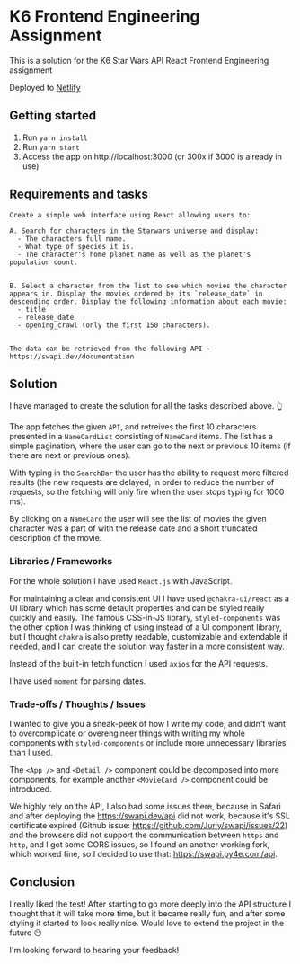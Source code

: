 # K6 Frontend Engineering Assignment

This is a solution for the K6 Star Wars API React Frontend Engineering assignment

Deployed to [Netlify](https://k6-assignment-kristof.netlify.app)

## Getting started

1. Run `yarn install`
2. Run `yarn start`
3. Access the app on http://localhost:3000 (or 300x if 3000 is already in use)

## Requirements and tasks

```
Create a simple web interface using React allowing users to:

A. Search for characters in the Starwars universe and display:
  - The characters full name.
  - What type of species it is.
  - The character's home planet name as well as the planet's population count.


B. Select a character from the list to see which movies the character appears in. Display the movies ordered by its `release_date` in descending order. Display the following information about each movie:
  - title
  - release_date
  - opening_crawl (only the first 150 characters).


The data can be retrieved from the following API - https://swapi.dev/documentation
```

## Solution

I have managed to create the solution for all the tasks described above. 👆

The app fetches the given `API`, and retreives the first 10 characters presented in a `NameCardList` consisting of `NameCard` items. The list has a simple pagination, where the user can go to the next or previous 10 items (if there are next or previous ones).

With typing in the `SearchBar` the user has the ability to request more filtered results (the new requests are delayed, in order to reduce the number of requests, so the fetching will only fire when the user stops typing for 1000 ms).

By clicking on a `NameCard` the user will see the list of movies the given character was a part of with the release date and a short truncated description of the movie.

### Libraries / Frameworks

For the whole solution I have used `React.js` with JavaScript.

For maintaining a clear and consistent UI I have used `@chakra-ui/react` as a UI library which has some default properties and can be styled really quickly and easily.
The famous CSS-in-JS library, `styled-components` was the other option I was thinking of using instead of a UI component library, but I thought `chakra` is also pretty readable, customizable and extendable if needed, and I can create the solution way faster in a more consistent way.

Instead of the built-in fetch function I used `axios` for the API requests.

I have used `moment` for parsing dates.

### Trade-offs / Thoughts / Issues

I wanted to give you a sneak-peek of how I write my code, and didn't want to overcomplicate or overengineer things with writing my whole components with `styled-components` or include more unnecessary libraries than I used.

The `<App />` and `<Detail />` component could be decomposed into more components, for example another `<MovieCard />` component could be introduced.

We highly rely on the API, I also had some issues there, because in Safari and after deploying the https://swapi.dev/api did not work, because it's SSL certificate expired (Github issue: https://github.com/Juriy/swapi/issues/22) and the browsers did not support the communication between `https` and `http`, and I got some CORS issues, so I found an another working fork, which worked fine, so I decided to use that: https://swapi.py4e.com/api.

## Conclusion

I really liked the test! After starting to go more deeply into the API structure I thought that it will take more time, but it became really fun, and after some styling it started to look really nice. Would love to extend the project in the future 😶

I'm looking forward to hearing your feedback!
